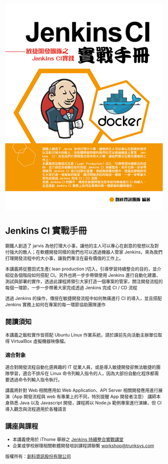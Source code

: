 ![](cover.jpg)

Jenkins CI 實戰手冊
====================

鋼鐵人創造了 jarvis 為他打理大小事，讓他的主人可以專心在創意的發想以及對付強大的敵人；在軟體開發同樣的我們也可以透過機器人管家 Jenkins，來為我們打理開發流程中的大小事，讓我們專注在最有價值的工作上。

本講義將從豐田式生產( lean production )切入，引導學習持續整合的目的，並介紹從各個階段如何搭配 CI。另外也將一步步帶領使用 Jenkins 進行自動化建置、測試與部署的實作，透過此課程將領引大家打造一個專案的管家，關注開發流程的每個一環節，一步一步帶著大家完成透過 Jenkins 完成 CI / CD 流程

透過 Jenkins 的操作，傳授在敏捷開發流程中如何無痛進行 CI 的導入，並且搭配 Jenkins 實務上如何在專案的每一環節協助團隊運作

閱讀須知
--------

本講義之飯粒實作皆搭配 Ubuntu Linux 作業系統，請於課前先向活動主辦單位取得 VirtualBox 虛擬機器映像檔。

### 適合對象

適合對開發流程自動化感興趣的 IT 從業人員，或是導入敏捷開發卻無法敏捷的團隊學習，適合不排斥在 Linux 命令列輸入指令的人，因為大部份自動化程序都需要透過命令列輸入指令執行。

講義將針對 Web 相關應用如 Web Application、API Server 相關開發應用進行展演（App 開發流程與 web 有專業上的不同，特別提醒 App 開發者注意） 講師本身熟悉 Java 以及 Javascript 開發，課程將以 Node.js 範例專案進行演練，但 CI 導入觀念與流程適用於各種語言

講座與課程
----------

* 本講義使用於 iThome 舉辦之 [Jenkins 持續整合實戰講堂](http://devopsconf.ithome.com.tw/workshop/jenkins/index.html)
* 企業或學校辦理相關軟體開發培訓課程請聯繫 workshop@trunksys.com

版權所有：[創科資訊股份有限公司](http://trunk-studio.com/)
